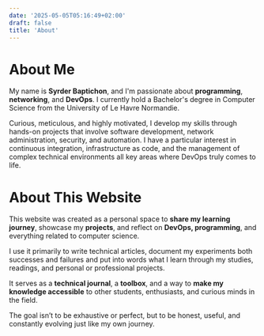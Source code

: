 ```yaml
---
date: '2025-05-05T05:16:49+02:00'
draft: false
title: 'About'
---
```

# About Me

My name is **Syrder Baptichon**, and I'm passionate about **programming**, **networking**, and **DevOps**. I currently hold a Bachelor's degree in Computer Science from the University of Le Havre Normandie.

Curious, meticulous, and highly motivated, I develop my skills through hands-on projects that involve software development, network administration, security, and automation. I have a particular interest in continuous integration, infrastructure as code, and the management of complex technical environments all key areas where DevOps truly comes to life.

# About This Website

This website was created as a personal space to **share my learning journey**, showcase my **projects**, and reflect on **DevOps, programming**, and everything related to computer science.

I use it primarily to write technical articles, document my experiments both successes and failures and put into words what I learn through my studies, readings, and personal or professional projects.

It serves as a **technical journal**, a **toolbox**, and a way to **make my knowledge accessible** to other students, enthusiasts, and curious minds in the field.

The goal isn’t to be exhaustive or perfect, but to be honest, useful, and constantly evolving just like my own journey.
